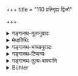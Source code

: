 +++
title = "110 प्रतिगृह्य द्विजो"

+++

<details><summary>गङ्गानथ-मूलानुवादः</summary>

After having accepted invitation to a unitary funeral rite, the learned Brāhmaṇa shall not recite the Veda for three days; as also during the impurity of the king and also of Rāhu.—(110)
</details>

<details><summary>मेधातिथिः</summary>

एक उद्दिश्यते यस्मिंस् तद् **एकोद्दिष्टं** नवश्राद्धम् । तत्र **निकेतनं** निमन्त्रणं **प्रतिगृह्य** अङ्गीकृत्य **त्र्यहम्** अनध्याय आमन्त्रणात् प्रभृति । एवं **राजा** चन्द्रमाः, तस्य **सूतकम्, राहुं** प्रत्यमृतस्रवणम् । **च**शब्दात् सूर्यस्य च । 

- अथ वा जनपदेश्वरस्य **राज्ञः** सूतकं पुत्रजन्मोत्सवः । **राहोः** सूतकं चन्द्रसूर्ययोर् उपरागः, ग्रहणम् इति प्रसिद्धम् ॥ ४.११० ॥
</details>

<details><summary>गङ्गानथ-भाष्यानुवादः</summary>

The ‘Unitary Rite’ is that which is offered to a single ancestor;
*i.e*., the fresh funeral rite (that which is performed after
death);—having ‘*accepted*’—agreed to—‘*invitation*’ at that rite, it becomes an occasion unfit for study, for three days, counting from the day of the invitation.

Similarly, when ‘*of the King*’—*i.e*., of the Moon—there is ‘*impurity*,’ *i.e*., pouring of nectar towards Rāhu. ‘*Also*’ in this case, is meant to include the *Sun* also.

Or, the ‘*impurity of the King*’ may mean the rejoicings accompaying the birth of a son to the *King*, the ruler of men; and the ‘*impurity of the Rāhu*,’ for the eclipses of the Sun and the Moon, known as ‘*grahaṇa*,’ ‘catching.’—(110)
</details>

<details><summary>गङ्गानथ-टिप्पन्यः</summary>

‘*Ekoddiṣṭa*’—Burnell was right in rendering this as ‘to one ancestor,’ and Hopkins is *not* right in changing it into ‘to one recently deceased.’ As a matter of fact ‘*Ekoddiṣṭa*’ is the name applied to the
*Śrāddha* to a *single* person,—as distinguished from the *Pāravaṇa*
which is offered to *six* ancestors,—whether he has died long ago or only recently.

This verse is quoted in *Aparārka* (p. 190), which explains ‘*Ketanam*’ as ‘invitation’,—at this, and on an eclipse, either one day or three days should be unfit for study,—‘*Rāhusūtaka*’ meaning ‘the sign of Rāhu;’—in the *Dānakriyākaumudī* (p. 99), as forbidding study for three days from the day of invitation;—in *Gadādharapaddhati* (Kāla, p. 195), which adds the same note and explains ‘*Ketana*’ as ‘invitation’;—in
*Prāyaścittaviveka*, (p. 407), which explains ‘*Ketana*’ as
‘invitation,’ and ‘*pratigraha*’ as ‘the acceptance of a gift made by the donor for gaining spiritual merit’;—in *Saṃskāramayūkha* (p. 58), which has the following notes:—Some people say that it is not right that in the case of the Śrāddha on death, the invited should desist from study only till the food eaten has become digested, and in that of subsequent *Ekoddiṣṭas* it should be for three days; and they hold that the former is meant for cases of *unintentional* eating and the latter for those of *intentional* eating;—the writer himself holds the view that the ‘three days’ are meant for cases of *first* Śrāddha also;’—in
*Puruṣārthacintāmaṇi* (p. 442);—in *Smṛticandrikā* (Saṃskāra, p.
153).—in *Mitākṣarā* (on 1.146) to the effect that an invitation to an Ekoddiṣṭa means the omission of study for three days;—in *Hemādri* (Kāla, p. 756);—and in *Śuddhikaumudī* (p. 171).
</details>

<details><summary>गङ्गानथ-तुल्य-वाक्यानि</summary>

*Gautama* (16.22, 32).—‘When there is thunder out of season, or
earthquake or eclipse or meteor-showers;—or the death of the king.’

*Āpastamba Dharmasūtra* (1.11.20).—‘During a lunar or solar eclipse,
when there is earthquake, or meteor-shower or fire-portent,—it is unfit time for the studying of all sciences.’

*Vaśiṣṭha* (13.7).—‘Fruits, water, sesamum, articles of food, and other
things connected with Śrāddhas,—on accepting the gift of these, it is unfit for study; Brāhmaṇas having been declared to have their hands for their mouths.’

*Gobhila* (3.3.25).—‘When one’s own king (is dead).’
</details>

<details><summary>Bühler</summary>

110	A learned Brahmana shall not recite the Veda during three days, when he has accepted an invitation to a (funeral rite) in honour of one ancestor (ekoddishta), or when the king has become impure through a birth or death in his family (sutaka), or when Rahu by an eclipse makes the moon impure.
</details>
